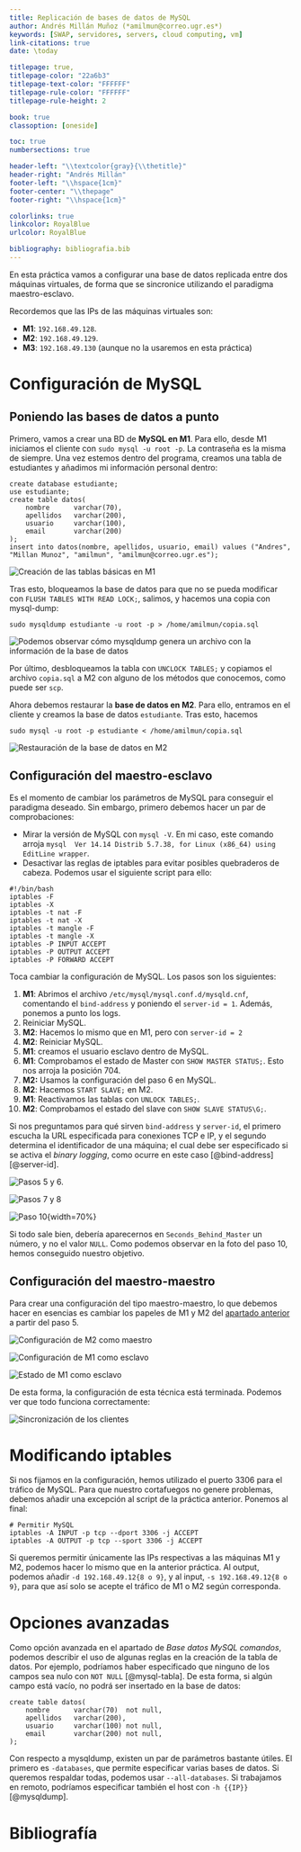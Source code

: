 ```yaml
---
title: Replicación de bases de datos de MySQL
author: Andrés Millán Muñoz (*amilmun@correo.ugr.es*)
keywords: [SWAP, servidores, servers, cloud computing, vm]
link-citations: true
date: \today

titlepage: true,
titlepage-color: "22a6b3"
titlepage-text-color: "FFFFFF"
titlepage-rule-color: "FFFFFF"
titlepage-rule-height: 2

book: true
classoption: [oneside]

toc: true
numbersections: true

header-left: "\\textcolor{gray}{\\thetitle}"
header-right: "Andrés Millán"
footer-left: "\\hspace{1cm}"
footer-center: "\\thepage"
footer-right: "\\hspace{1cm}"

colorlinks: true
linkcolor: RoyalBlue
urlcolor: RoyalBlue

bibliography: bibliografia.bib
---
```


<!-- LTeX: language=es -->

En esta práctica vamos a configurar una base de datos replicada entre dos máquinas virtuales, de forma que se sincronice utilizando el paradigma maestro-esclavo.

Recordemos que las IPs de las máquinas virtuales son:

- **M1**: `192.168.49.128`.
- **M2**: `192.168.49.129`.
- **M3**: `192.168.49.130` (aunque no la usaremos en esta práctica)

# Configuración de MySQL

## Poniendo las bases de datos a punto

Primero, vamos a crear una BD de **MySQL en M1**. Para ello, desde M1 iniciamos el cliente con `sudo mysql -u root -p`. La contraseña es la misma de siempre. Una vez estemos dentro del programa, creamos una tabla de estudiantes y añadimos mi información personal dentro:

```
create database estudiante;
use estudiante;
create table datos(
    nombre      varchar(70),
    apellidos   varchar(200),
    usuario     varchar(100),
    email       varchar(200)
);
insert into datos(nombre, apellidos, usuario, email) values ("Andres", "Millan Munoz", "amilmun", "amilmun@correo.ugr.es");
```

![Creación de las tablas básicas en M1](img/5/M1_mysql.png)

Tras esto, bloqueamos la base de datos para que no se pueda modificar con `FLUSH TABLES WITH READ LOCK;`, salimos, y hacemos una copia con mysql-dump:

```
sudo mysqldump estudiante -u root -p > /home/amilmun/copia.sql
```

![Podemos observar cómo mysqldump genera un archivo con la información de la base de datos](img/5/M1_mysql_copia.png)

Por último, desbloqueamos la tabla con `UNCLOCK TABLES;` y copiamos el archivo `copia.sql` a M2 con alguno de los métodos que conocemos, como puede ser `scp`.

Ahora debemos restaurar la **base de datos en M2**. Para ello, entramos en el cliente y creamos la base de datos `estudiante`. Tras esto, hacemos

```
sudo mysql -u root -p estudiante < /home/amilmun/copia.sql
```

![Restauración de la base de datos en M2](img/5/M2_copia.png)

## Configuración del maestro-esclavo

Es el momento de cambiar los parámetros de MySQL para conseguir el paradigma deseado. Sin embargo, primero debemos hacer un par de comprobaciones:

- Mirar la versión de MySQL con `mysql -V`. En mi caso, este comando arroja `mysql  Ver 14.14 Distrib 5.7.38, for Linux (x86_64) using  EditLine wrapper`.
- Desactivar las reglas de iptables para evitar posibles quebraderos de cabeza. Podemos usar el siguiente script para ello:

```
#!/bin/bash
iptables -F
iptables -X
iptables -t nat -F
iptables -t nat -X
iptables -t mangle -F
iptables -t mangle -X
iptables -P INPUT ACCEPT
iptables -P OUTPUT ACCEPT
iptables -P FORWARD ACCEPT
```

Toca cambiar la configuración de MySQL. Los pasos son los siguientes:

1. **M1**: Abrimos el archivo `/etc/mysql/mysql.conf.d/mysqld.cnf`, comentando el `bind-address` y poniendo el `server-id = 1`. Además, ponemos a punto los logs.
2. Reiniciar MySQL.
3. **M2**: Hacemos lo mismo que en M1, pero con `server-id = 2`
4. **M2**: Reiniciar MySQL.
5. **M1**: creamos el usuario esclavo dentro de MySQL.
6. **M1**: Comprobamos el estado de Master con `SHOW MASTER STATUS;`. Esto nos arroja la posición 704.
7. **M2:** Usamos la configuración del paso 6 en MySQL.
8. **M2**: Hacemos `START SLAVE;` en M2.
9. **M1**: Reactivamos las tablas con `UNLOCK TABLES;`.
10. **M2**: Comprobamos el estado del slave con `SHOW SLAVE STATUS\G;`.

Si nos preguntamos para qué sirven `bind-address` y `server-id`, el primero escucha la URL especificada para conexiones TCP e IP, y el segundo determina el identificador de una máquina; el cual debe ser especificado si se activa el *binary logging*, como ocurre en este caso [@bind-address] [@server-id].

![Pasos 5 y 6.](img/5/Paso%206.png)

![Pasos 7 y 8](img/5/Paso%208.png)

![Paso 10](img/5/Paso%2010.png){width=70%}

Si todo sale bien, debería aparecernos en `Seconds_Behind_Master` un número, y no el valor `NULL`. Como podemos observar en la foto del paso 10, hemos conseguido nuestro objetivo.

## Configuración del maestro-maestro

Para crear una configuración del tipo maestro-maestro, lo que debemos hacer en esencias es cambiar los papeles de M1 y M2 del [apartado anterior](#configuración-del-maestro-esclavo) a partir del paso 5.

![Configuración de M2 como maestro](./img/5/M2_maestro.png)

![Configuración de M1 como esclavo](./img/5/M1_esclavo.png)

![Estado de M1 como esclavo](./img/5/M1_status.png)

De esta forma, la configuración de esta técnica está terminada. Podemos ver que todo funciona correctamente:

![Sincronización de los clientes](./img/5/Prueba_de_uso.png)

# Modificando iptables

Si nos fijamos en la configuración, hemos utilizado el puerto 3306 para el tráfico de MySQL. Para que nuestro cortafuegos no genere problemas, debemos añadir una excepción al script de la práctica anterior. Ponemos al final:

```
# Permitir MySQL
iptables -A INPUT -p tcp --dport 3306 -j ACCEPT
iptables -A OUTPUT -p tcp --sport 3306 -j ACCEPT
```

Si queremos permitir únicamente las IPs respectivas a las máquinas M1 y M2, podemos hacer lo mismo que en la anterior práctica. Al output, podemos añadir `-d 192.168.49.12{8 o 9}`, y al input, `-s 192.168.49.12{8 o 9}`, para que así solo se acepte el tráfico de M1 o M2 según corresponda.

# Opciones avanzadas

Como opción avanzada en el apartado de *Base datos MySQL comandos*, podemos describir el uso de algunas reglas en la creación de la tabla de datos. Por ejemplo, podríamos haber especificado que ninguno de los campos sea nulo con `NOT NULL` [@mysql-tabla]. De esta forma, si algún campo está vacío, no podrá ser insertado en la base de datos:

```
create table datos(
    nombre      varchar(70)  not null,
    apellidos   varchar(200),
    usuario     varchar(100) not null,
    email       varchar(200) not null,
);
```

Con respecto a mysqldump, existen un par de parámetros bastante útiles. El primero es `-databases`, que permite especificar varias bases de datos. Si queremos respaldar todas, podemos usar `--all-databases`. Si trabajamos en remoto, podríamos especificar también el host con `-h {{IP}}` [@mysqldump].


# Bibliografía